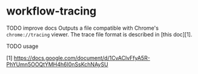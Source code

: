 # workflow-tracing

TODO improve docs
Outputs a file compatible with
Chrome's `chrome://tracing` viewer. The trace file format is described in [this doc][1].

TODO usage

 [1] https://docs.google.com/document/d/1CvAClvFfyA5R-PhYUmn5OOQtYMH4h6I0nSsKchNAySU
